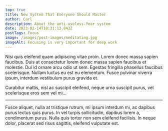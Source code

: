 ```yaml
---
top: true
title: New System That Everyone Should Master
author: Carl
description: About the anti-useless-fear system
date: 2023-02-14T18:31:13.843Z
postTags: Focus
image: /images/post-images/meditating.jpg
imageAlt: Focusing is very important for deep work
---
```


Nisi quis eleifend quam adipiscing vitae proin. Lorem donec massa sapien faucibus. Duis at consectetur lorem donec massa sapien faucibus et molestie. Dui id ornare arcu odio ut sem. Egestas fringilla phasellus faucibus scelerisque. Nullam luctus eu est eu elementum. Fusce pulvinar viverra ipsum, interdum vestibulum purus gravida et.

Curabitur mattis, nisl ac suscipit eleifend, neque urna suscipit purus, vel scelerisque eros sem vel mi...

---

Fusce aliquet, nulla at tristique rutrum, mi ipsum interdum mi, ac dapibus purus lectus quis purus. In vel turpis sollicitudin, dapibus lorem a, condimentum purus. Nulla quis tortor non sem eleifend facilisis. In neque dolor, placerat sed risus sagittis, eleifend vulputate est.

